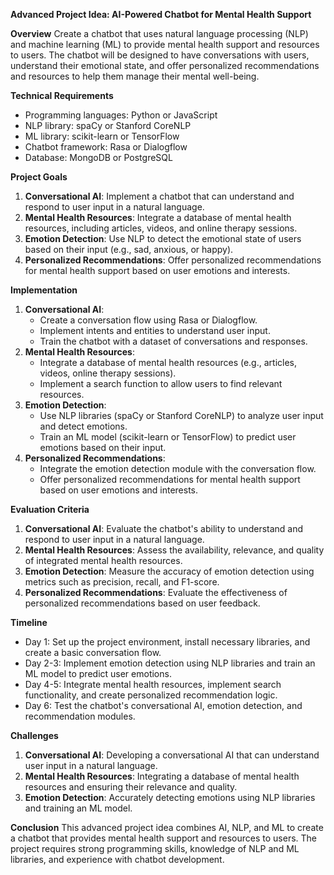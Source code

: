 **Advanced Project Idea: AI-Powered Chatbot for Mental Health Support**

**Overview**
Create a chatbot that uses natural language processing (NLP) and machine learning (ML) to provide mental health support and resources to users. The chatbot will be designed to have conversations with users, understand their emotional state, and offer personalized recommendations and resources to help them manage their mental well-being.

**Technical Requirements**

* Programming languages: Python or JavaScript
* NLP library: spaCy or Stanford CoreNLP
* ML library: scikit-learn or TensorFlow
* Chatbot framework: Rasa or Dialogflow
* Database: MongoDB or PostgreSQL

**Project Goals**

1. **Conversational AI**: Implement a chatbot that can understand and respond to user input in a natural language.
2. **Mental Health Resources**: Integrate a database of mental health resources, including articles, videos, and online therapy sessions.
3. **Emotion Detection**: Use NLP to detect the emotional state of users based on their input (e.g., sad, anxious, or happy).
4. **Personalized Recommendations**: Offer personalized recommendations for mental health support based on user emotions and interests.

**Implementation**

1. **Conversational AI**:
	* Create a conversation flow using Rasa or Dialogflow.
	* Implement intents and entities to understand user input.
	* Train the chatbot with a dataset of conversations and responses.
2. **Mental Health Resources**:
	* Integrate a database of mental health resources (e.g., articles, videos, online therapy sessions).
	* Implement a search function to allow users to find relevant resources.
3. **Emotion Detection**:
	* Use NLP libraries (spaCy or Stanford CoreNLP) to analyze user input and detect emotions.
	* Train an ML model (scikit-learn or TensorFlow) to predict user emotions based on their input.
4. **Personalized Recommendations**:
	* Integrate the emotion detection module with the conversation flow.
	* Offer personalized recommendations for mental health support based on user emotions and interests.

**Evaluation Criteria**

1. **Conversational AI**: Evaluate the chatbot's ability to understand and respond to user input in a natural language.
2. **Mental Health Resources**: Assess the availability, relevance, and quality of integrated mental health resources.
3. **Emotion Detection**: Measure the accuracy of emotion detection using metrics such as precision, recall, and F1-score.
4. **Personalized Recommendations**: Evaluate the effectiveness of personalized recommendations based on user feedback.

**Timeline**

* Day 1: Set up the project environment, install necessary libraries, and create a basic conversation flow.
* Day 2-3: Implement emotion detection using NLP libraries and train an ML model to predict user emotions.
* Day 4-5: Integrate mental health resources, implement search functionality, and create personalized recommendation logic.
* Day 6: Test the chatbot's conversational AI, emotion detection, and recommendation modules.

**Challenges**

1. **Conversational AI**: Developing a conversational AI that can understand user input in a natural language.
2. **Mental Health Resources**: Integrating a database of mental health resources and ensuring their relevance and quality.
3. **Emotion Detection**: Accurately detecting emotions using NLP libraries and training an ML model.

**Conclusion**
This advanced project idea combines AI, NLP, and ML to create a chatbot that provides mental health support and resources to users. The project requires strong programming skills, knowledge of NLP and ML libraries, and experience with chatbot development.
